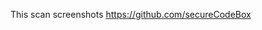 <!--
SPDX-FileCopyrightText: 2021 iteratec GmbH

SPDX-License-Identifier: Apache-2.0
-->

This scan screenshots https://github.com/secureCodeBox
